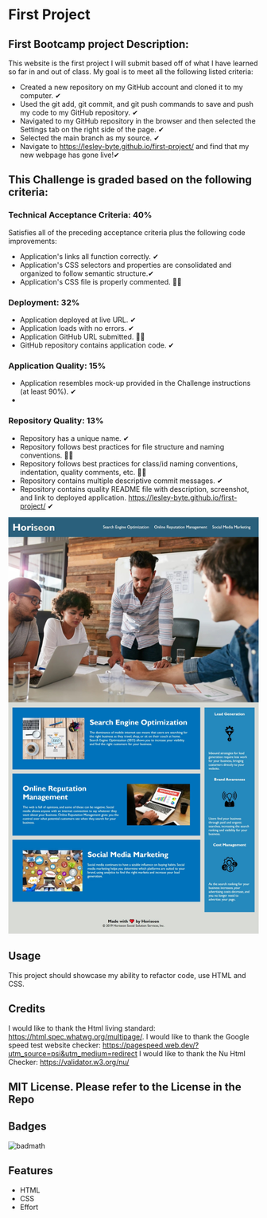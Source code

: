# First Project
## First Bootcamp project Description:

This website is the first project I will submit based off of what I have learned so far in and out of class. 
My goal is to meet all the following listed criteria: 

- Created a new repository on my GitHub account and cloned it to my computer. ✔
- Used the git add, git commit, and git push commands to save and push my code to my GitHub repository. ✔
- Navigated to my GitHub repository in the browser and then selected the Settings tab on the right side of the page. ✔
- Selected the main branch as my source. ✔
- Navigate to <https://lesley-byte.github.io/first-project/> and find that my new webpage has gone live!✔

## This Challenge is graded based on the following criteria:

### Technical Acceptance Criteria: 40%

Satisfies all of the preceding acceptance criteria plus the following code improvements:

- Application's links all function correctly. ✔
- Application's CSS selectors and properties are consolidated and organized to follow semantic structure.✔
- Application's CSS file is properly commented. 🤷‍♀️

### Deployment: 32%

- Application deployed at live URL. ✔
- Application loads with no errors. ✔
- Application GitHub URL submitted. 🤷‍♀️
- GitHub repository contains application code. ✔

### Application Quality: 15%

- Application resembles mock-up provided in the Challenge instructions (at least 90%). ✔
- 
### Repository Quality: 13%

- Repository has a unique name. ✔
- Repository follows best practices for file structure and naming conventions. 🤷‍♀️
- Repository follows best practices for class/id naming conventions, indentation, quality comments, etc. 🤷‍♀️
- Repository contains multiple descriptive commit messages. ✔
- Repository contains quality README file with description, screenshot, and link to deployed application. <https://lesley-byte.github.io/first-project/>  ✔


![Screenshot of my deployed website](assets/images/screenshot.png)

## Usage

This project should showcase my ability to refactor code, use HTML and CSS.

## Credits

I would like to thank the Html living standard:  <https://html.spec.whatwg.org/multipage/>.
I would like to thank the Google speed test website checker: <https://pagespeed.web.dev/?utm_source=psi&utm_medium=redirect>
I would like to thank the Nu Html Checker: <https://validator.w3.org/nu/>

## MIT License. Please refer to the License in the Repo

## Badges

![badmath](https://img.shields.io/badge/bootcamp-education-red)

## Features

- HTML
- CSS
- Effort

